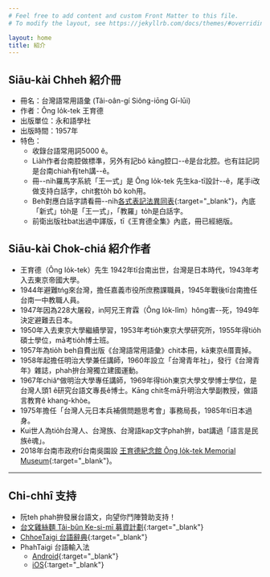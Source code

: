```yaml
---
# Feel free to add content and custom Front Matter to this file.
# To modify the layout, see https://jekyllrb.com/docs/themes/#overriding-theme-defaults

layout: home
title: 紹介
---
```


## Siāu-kài Chheh 紹介冊
- 冊名：台灣語常用語彙 (Tâi-oân-gí Siông-iōng Gí-lūi)
- 作者：Ông Io̍k-tek 王育德
- 出版單位：永和語學社
- 出版時間：1957年
- 特色：
  - 收錄台語常用詞5000 ê。
  - Lia̍h作者台南腔做標準，另外有記bô kāng腔口--ê是台北腔。也有註記詞是台南chiah有teh講--ê。
  - 冊--ni̍h羅馬字系統「王一式」是 Ông Io̍k-tek 先生ka-tī設計--ê，尾手i改做支持白話字，chit套to̍h bô koh用。
  - Beh對應白話字請看冊--ni̍h[各式表記法異同表](./chheh/?page=25){:target="_blank"}，內底「新式」to̍h是「王一式」，「教羅」to̍h是白話字。
  - 前衛出版社bat出過中譯版，tī《王育德全集》內底，冊已經絕版。

## Siāu-kài Chok-chiá 紹介作者
- 王育德（Ông Io̍k-tek）先生 1942年tī台南出世，台灣是日本時代，1943年考入去東京帝國大學。
- 1944年避難tńg來台灣，擔任嘉義市役所庶務課職員，1945年戰後tī台南擔任台南一中教職人員。
- 1947年因為228大屠殺，in阿兄王育霖（Ông Io̍k-lîm）hông害--死，1949年決定避難去日本。
- 1950年入去東京大學繼續學習，1953年考tio̍h東京大學研究所，1955年得tio̍h碩士學位，mā考tio̍h博士班。
- 1957年為tio̍h beh自費出版《台灣語常用語彙》chit本冊，kā東京ê厝賣掉。
- 1958年起擔任明治大學兼任講師，1960年設立「台灣青年社」，發行《台灣青年》雜誌，phah拚台灣獨立建國運動。
- 1967年chiâⁿ做明治大學專任講師，1969年得tio̍h東京大學文學博士學位，是台灣人頭1 ê研究台語文專長ê博士。Kāng chit冬mā升明治大學副教授，做語言教育ê khang-khòe。
- 1975年擔任「台灣人元日本兵補償問題思考會」事務局長，1985年tī日本過身。
- Kui世人為tio̍h台灣人、台灣族、台灣語kap文字phah拚，bat講過「語言是民族ê魂」。
- 2018年台南市政府tī台南吳園設 [王育德紀念館 Ông Io̍k-tek Memorial Museum](https://oitmm.tnc.gov.tw/){:target="_blank"}。

---
## Chi-chhî 支持
- 阮teh phah拚發展台語文，向望你鬥陣贊助支持！
- [台文雞絲麵 Tâi-bûn Ke-si-mī 募資計劃](https://www.zeczec.com/projects/taibun-kesimi){:target="_blank"}
- [ChhoeTaigi 台語辭典](https://chhoe.taigi.info/){:target="_blank"}
- PhahTaigi 台語輸入法
  - [Android](http://bit.ly/PhahTaigi-Android){:target="_blank"}
  - [iOS](http://bit.ly/PhahTaigi-iOS){:target="_blank"}